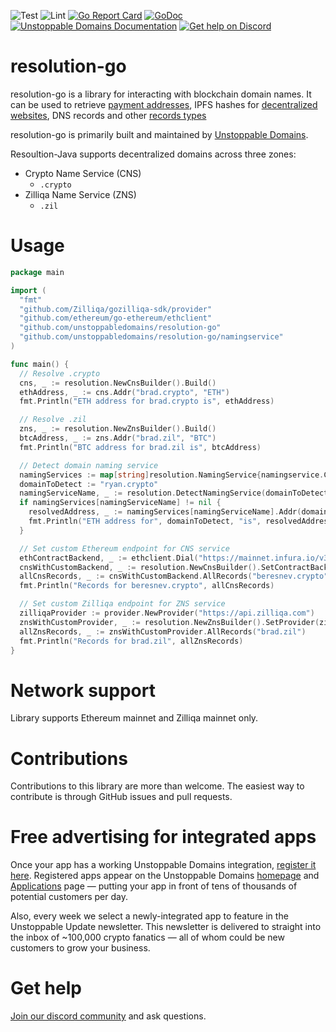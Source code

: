 ![Test](https://github.com/unstoppabledomains/resolution-go/workflows/Test/badge.svg?branch=master)
![Lint](https://github.com/unstoppabledomains/resolution-go/workflows/Lint/badge.svg?branch=master)
[![Go Report Card](https://goreportcard.com/badge/github.com/unstoppabledomains/resolution-go)](https://goreportcard.com/report/github.com/unstoppabledomains/resolution-go)
[![GoDoc](https://godoc.org/github.com/unstoppabledomains/resolution-go?status.svg)](https://pkg.go.dev/github.com/unstoppabledomains/resolution-go)
[![Unstoppable Domains Documentation](https://img.shields.io/badge/docs-unstoppabledomains.com-blue)](https://docs.unstoppabledomains.com/)
[![Get help on Discord](https://img.shields.io/badge/Get%20help%20on-Discord-blueviolet)](https://discord.gg/b6ZVxSZ9Hn)

# resolution-go

resolution-go is a library for interacting with blockchain domain names. It can be used to retrieve [payment addresses](https://unstoppabledomains.com/features#Add-Crypto-Addresses), IPFS hashes for [decentralized websites](https://unstoppabledomains.com/features#Build-Website), DNS records and other [records types](https://docs.unstoppabledomains.com/domain-registry-essentials/records-reference)

resolution-go is primarily built and maintained by [Unstoppable Domains](https://unstoppabledomains.com/).

Resoultion-Java supports decentralized domains across three zones:

- Crypto Name Service (CNS)
    - `.crypto`
- Zilliqa Name Service (ZNS)
    - `.zil`

# Usage
```go
package main

import (
  "fmt"
  "github.com/Zilliqa/gozilliqa-sdk/provider"
  "github.com/ethereum/go-ethereum/ethclient"
  "github.com/unstoppabledomains/resolution-go"
  "github.com/unstoppabledomains/resolution-go/namingservice"
)

func main() {
  // Resolve .crypto
  cns, _ := resolution.NewCnsBuilder().Build()
  ethAddress, _ := cns.Addr("brad.crypto", "ETH")
  fmt.Println("ETH address for brad.crypto is", ethAddress)

  // Resolve .zil
  zns, _ := resolution.NewZnsBuilder().Build()
  btcAddress, _ := zns.Addr("brad.zil", "BTC")
  fmt.Println("BTC address for brad.zil is", btcAddress)

  // Detect domain naming service
  namingServices := map[string]resolution.NamingService{namingservice.CNS: cns, namingservice.ZNS: zns}
  domainToDetect := "ryan.crypto"
  namingServiceName, _ := resolution.DetectNamingService(domainToDetect)
  if namingServices[namingServiceName] != nil {
    resolvedAddress, _ := namingServices[namingServiceName].Addr(domainToDetect, "ETH")
    fmt.Println("ETH address for", domainToDetect, "is", resolvedAddress)
  }

  // Set custom Ethereum endpoint for CNS service
  ethContractBackend, _ := ethclient.Dial("https://mainnet.infura.io/v3/c5da69dfac9c4d9d96dd232580d4124e")
  cnsWithCustomBackend, _ := resolution.NewCnsBuilder().SetContractBackend(ethContractBackend).Build()
  allCnsRecords, _ := cnsWithCustomBackend.AllRecords("beresnev.crypto")
  fmt.Println("Records for beresnev.crypto", allCnsRecords)

  // Set custom Zilliqa endpoint for ZNS service
  zilliqaProvider := provider.NewProvider("https://api.zilliqa.com")
  znsWithCustomProvider, _ := resolution.NewZnsBuilder().SetProvider(zilliqaProvider).Build()
  allZnsRecords, _ := znsWithCustomProvider.AllRecords("brad.zil")
  fmt.Println("Records for brad.zil", allZnsRecords)
}
```

# Network support
Library supports Ethereum mainnet and Zilliqa mainnet only.

# Contributions

Contributions to this library are more than welcome. The easiest way to contribute is through GitHub issues and pull requests.

# Free advertising for integrated apps

Once your app has a working Unstoppable Domains integration, [register it here](https://unstoppabledomains.com/app-submission). Registered apps appear on the Unstoppable Domains [homepage](https://unstoppabledomains.com/) and [Applications](https://unstoppabledomains.com/apps) page — putting your app in front of tens of thousands of potential customers per day.

Also, every week we select a newly-integrated app to feature in the Unstoppable Update newsletter. This newsletter is delivered to straight into the inbox of ~100,000 crypto fanatics — all of whom could be new customers to grow your business.

# Get help
[Join our discord community](https://discord.com/invite/b6ZVxSZ9Hn) and ask questions.  